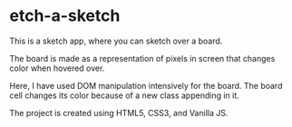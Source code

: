 # etch-a-sketch

This is a sketch app, where you can sketch over a board.

The board is made as a representation of pixels in screen that changes color when hovered over.

Here, I have used DOM manipulation intensively for the board. The board cell changes its color because of a new class appending in it.

The project is created using HTML5, CSS3, and Vanilla JS.
